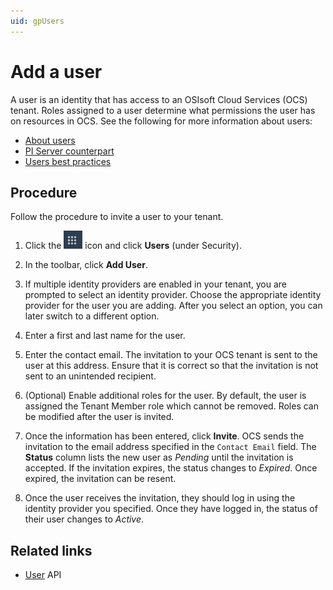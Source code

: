 ```yaml
---
uid: gpUsers
---
```

# Add a user

A user is an identity that has access to an OSIsoft Cloud Services (OCS) tenant. Roles assigned to a user determine what permissions the user has on resources in OCS. See the following for more information about users:

- [About users](xref:ccUsers)
- [PI Server counterpart](xref:ccUsers#users-pi-server)
- [Users best practices](xref:ccUsers#users-bp)

## Procedure

Follow the procedure to invite a user to your tenant.

1. Click the ![Menu icon](images/menu-icon.png) icon and click **Users** (under Security).

1. In the toolbar, click **Add User**.

1. If multiple identity providers are enabled in your tenant, you are prompted to select an identity provider. Choose the appropriate identity provider for the user you are adding. After you select an option, you can later switch to a different option.

1. Enter a first and last name for the user.  

1. Enter the contact email. The invitation to your OCS tenant is sent to the user at this address. Ensure that it is correct so that the invitation is not sent to an unintended recipient.

1. (Optional) Enable additional roles for the user. By default, the user is assigned the Tenant Member role which cannot be removed. Roles can be modified after the user is invited.

1. Once the information has been entered, click **Invite**. OCS sends the invitation to the email address specified in the `Contact Email` field. The **Status** column lists the new user as *Pending* until the invitation is accepted. If the invitation expires, the status changes to *Expired*. Once expired, the invitation can be resent.

1. Once the user receives the invitation, they should log in using the identity provider you specified. Once they have logged in, the status of their user changes to *Active*.

## Related links

- [User](xref:identityUser) API